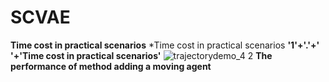 # SCVAE
**Time cost in practical scenarios**
*Time cost in practical scenarios
**'1'+'.'+' '+'Time cost in practical scenarios'**
![trajectorydemo_4 2](https://github.com/zyz111/SCVAE/assets/26818557/658d4c04-666d-4d6a-9cd7-55ecbb4d4aff)
**The performance of method adding a moving agent**


